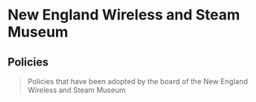 # New England Wireless and Steam Museum
## Policies

> Policies that have been adopted by the board of the New England Wireless and Steam Museum

